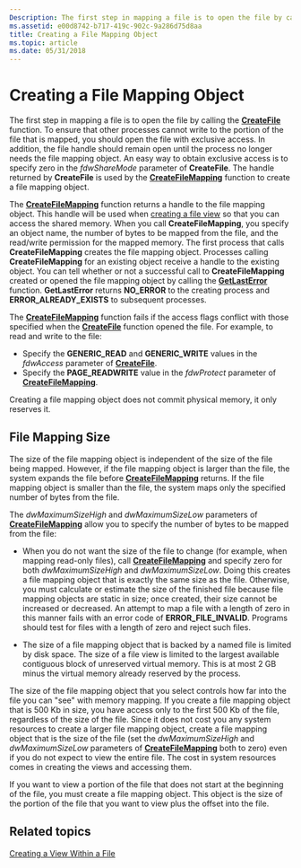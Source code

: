 ```yaml
---
Description: The first step in mapping a file is to open the file by calling the CreateFile function.
ms.assetid: e00d8742-b717-419c-902c-9a286d75d8aa
title: Creating a File Mapping Object
ms.topic: article
ms.date: 05/31/2018
---
```


# Creating a File Mapping Object

The first step in mapping a file is to open the file by calling the [**CreateFile**](https://msdn.microsoft.com/library/Aa363858(v=VS.85).aspx) function. To ensure that other processes cannot write to the portion of the file that is mapped, you should open the file with exclusive access. In addition, the file handle should remain open until the process no longer needs the file mapping object. An easy way to obtain exclusive access is to specify zero in the *fdwShareMode* parameter of **CreateFile**. The handle returned by **CreateFile** is used by the [**CreateFileMapping**](/windows/desktop/api/WinBase/nf-winbase-createfilemappinga) function to create a file mapping object.

The [**CreateFileMapping**](/windows/desktop/api/WinBase/nf-winbase-createfilemappinga) function returns a handle to the file mapping object. This handle will be used when [creating a file view](creating-a-file-view.md) so that you can access the shared memory. When you call **CreateFileMapping**, you specify an object name, the number of bytes to be mapped from the file, and the read/write permission for the mapped memory. The first process that calls **CreateFileMapping** creates the file mapping object. Processes calling **CreateFileMapping** for an existing object receive a handle to the existing object. You can tell whether or not a successful call to **CreateFileMapping** created or opened the file mapping object by calling the [**GetLastError**](https://msdn.microsoft.com/library/ms679360(v=VS.85).aspx) function. **GetLastError** returns **NO\_ERROR** to the creating process and **ERROR\_ALREADY\_EXISTS** to subsequent processes.

The [**CreateFileMapping**](/windows/desktop/api/WinBase/nf-winbase-createfilemappinga) function fails if the access flags conflict with those specified when the [**CreateFile**](https://msdn.microsoft.com/library/Aa363858(v=VS.85).aspx) function opened the file. For example, to read and write to the file:

-   Specify the **GENERIC\_READ** and **GENERIC\_WRITE** values in the *fdwAccess* parameter of [**CreateFile**](https://msdn.microsoft.com/library/Aa363858(v=VS.85).aspx).
-   Specify the **PAGE\_READWRITE** value in the *fdwProtect* parameter of [**CreateFileMapping**](/windows/desktop/api/WinBase/nf-winbase-createfilemappinga).

Creating a file mapping object does not commit physical memory, it only reserves it.

## File Mapping Size

The size of the file mapping object is independent of the size of the file being mapped. However, if the file mapping object is larger than the file, the system expands the file before [**CreateFileMapping**](/windows/desktop/api/WinBase/nf-winbase-createfilemappinga) returns. If the file mapping object is smaller than the file, the system maps only the specified number of bytes from the file.

The *dwMaximumSizeHigh* and *dwMaximumSizeLow* parameters of [**CreateFileMapping**](/windows/desktop/api/WinBase/nf-winbase-createfilemappinga) allow you to specify the number of bytes to be mapped from the file:

-   When you do not want the size of the file to change (for example, when mapping read-only files), call [**CreateFileMapping**](/windows/desktop/api/WinBase/nf-winbase-createfilemappinga) and specify zero for both *dwMaximumSizeHigh* and *dwMaximumSizeLow*. Doing this creates a file mapping object that is exactly the same size as the file. Otherwise, you must calculate or estimate the size of the finished file because file mapping objects are static in size; once created, their size cannot be increased or decreased. An attempt to map a file with a length of zero in this manner fails with an error code of **ERROR\_FILE\_INVALID**. Programs should test for files with a length of zero and reject such files.

-   The size of a file mapping object that is backed by a named file is limited by disk space. The size of a file view is limited to the largest available contiguous block of unreserved virtual memory. This is at most 2 GB minus the virtual memory already reserved by the process.

The size of the file mapping object that you select controls how far into the file you can "see" with memory mapping. If you create a file mapping object that is 500 Kb in size, you have access only to the first 500 Kb of the file, regardless of the size of the file. Since it does not cost you any system resources to create a larger file mapping object, create a file mapping object that is the size of the file (set the *dwMaximumSizeHigh* and *dwMaximumSizeLow* parameters of [**CreateFileMapping**](/windows/desktop/api/WinBase/nf-winbase-createfilemappinga) both to zero) even if you do not expect to view the entire file. The cost in system resources comes in creating the views and accessing them.

If you want to view a portion of the file that does not start at the beginning of the file, you must create a file mapping object. This object is the size of the portion of the file that you want to view plus the offset into the file.

## Related topics

<dl> <dt>

[Creating a View Within a File](creating-a-view-within-a-file.md)
</dt> </dl>

 

 



